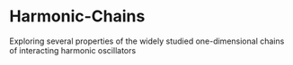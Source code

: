 # Harmonic-Chains
Exploring several properties of the widely studied one-dimensional chains of interacting harmonic oscillators
